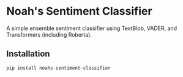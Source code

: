 



# Noah's Sentiment Classifier

A simple ensemble sentiment classifier using TextBlob, VADER, and Transformers (including Roberta).

## Installation

```bash
pip install noahs-sentiment-classifier
```